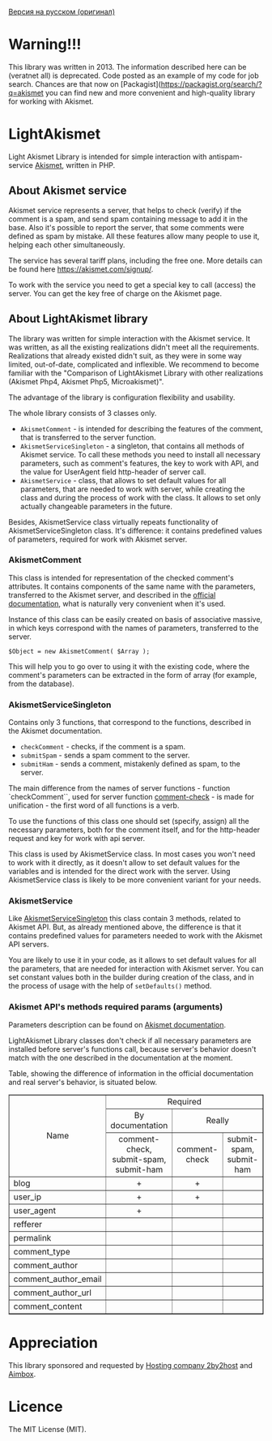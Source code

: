 [Версия на русском (оригинал)](README.md)

# Warning!!!

This library was written in 2013. The information described here can be (veratnet all) is deprecated. Code posted as an example of my code for job search. Chances are that now on [Packagist](https://packagist.org/search/?q=akismet you can find new and more convenient and high-quality library for working with Akismet.


# LightAkismet

Light Akismet Library is intended for simple interaction with antispam-service [Akismet](http://akismet.com/), written in PHP.


## About Akismet service

Akismet service represents a server, that helps to check (verify) if the comment is a spam, and send spam containing message to add it in the base. Also it's possible to report the server, that some comments were defined as spam by mistake. All these features allow many people to use it, helping each other simultaneously.

The service has several tariff plans, including the free one. More details can be found here https://akismet.com/signup/.

To work with the service you need to get a special key to call (access) the server. You can get the key free of charge on the Akismet page.


## About LightAkismet library

The library was written for simple interaction with the Akismet service. It was written, as all the existing realizations didn't meet all the requirements. Realizations that already existed didn't suit, as they were in some way limited, out-of-date, complicated and inflexible. We recommend to become familiar with the "Comparison of LightAkismet Library with other realizations (Akismet Php4, Akismet Php5, Microakismet)".

The advantage of the library is configuration flexibility and usability.

The whole library consists of 3 classes only.

* `AkismetComment` - is intended for describing the features of the comment, that is transferred to the server function.
* `AkismetServiceSingleton` - a singleton, that contains all methods of Akismet service. To call these methods you need to install all necessary parameters, such as comment's features, the key to work with API, and the value for UserAgent field http-header of server call.
* `AkismetService` - class, that allows to set default values for all parameters, that are needed to work with server, while creating the class and during the process of work with the class. It allows to set only actually changeable parameters in the future.

Besides, AkismetService class virtually repeats functionality of AkismetServiceSingleton class. It's difference: it contains predefined  values of parameters, required for work with Akismet server.


### AkismetComment

This class is intended for representation of the checked comment's attributes. It contains components of the same name with the parameters, transferred to the Akismet server, and described in the [official documentation](https://akismet.com/development/api/),  what is naturally very convenient  when it's used.

Instance of this class can be easily created on basis of associative massive, in which keys correspond with the names of parameters, transferred to the server.

    $Object = new AkismetComment( $Array );

This will help you to go over to using it with the existing code, where the comment's parameters can be extracted in the form of array (for example, from the database).


### AkismetServiceSingleton

Contains only 3 functions, that  correspond  to the functions, described in the Akismet documentation.
* `checkComment` - checks, if the comment is a spam.
* `submitSpam` - sends a spam comment  to the server.
* `submitHam` - sends a comment,  mistakenly defined as spam, to the server.

The main difference from the names of server functions - function `checkComment``, used for server function [comment-check](https://akismet.com/development/api/#comment-check) - is made for unification - the first word of all functions is a verb.

To use the functions of this class one should set (specify, assign) all the necessary parameters, both  for the comment itself, and for the http-header request and key for work with api server.

This class is used by AkismetService class. In most cases you won't need to work with it directly, as it doesn't allow to set default values for the variables and is intended for the direct work with the server. Using AkismetService class is likely to be more convenient variant for your needs.


### AkismetService

Like [AkismetServiceSingleton](#akismetservicesingleton) this  class contain 3 methods, related to Akismet API. But, as already mentioned above, the difference is that it contains predefined values for parameters needed to work with the Akismet API servers.

You are likely to use it in your code, as it allows to set default values for all the parameters, that are needed for interaction with Akismet server. You can set constant values both in the builder during creation of the class, and in the process of usage with the help of `setDefaults()` method.


### Akismet API's methods required params (arguments)
Parameters description can be found on [Akismet documentation](http://akismet.com/development/api/).

LightAkismet Library classes don't check if all necessary parameters are installed before server's functions call, because server's behavior doesn't match with the one described in the documentation at the moment.

Table, showing the difference of information in the official documentation and real server's behavior, is situated below.

<table border="1">
    <tbody>
        <tr>
            <td rowspan="3" style="text-align: center;">Name</td>
            <td colspan="3" style="text-align: center;">Required</td>
        </tr>
        <tr>
            <td style="text-align: center;">By documentation</td><td colspan="2" style="text-align: center;">Really</td>
        </tr>
        <tr>
            <td style="text-align: center;">comment-check,<br>submit-spam,<br>submit-ham</td>
            <td style="text-align: center;">comment-check</td>
            <td style="text-align: center;">submit-spam,<br>submit-ham</td>
        </tr>
        <tr>
            <td>blog</td>
            <td style="text-align: center;"> + </td>
            <td style="text-align: center;"> + </td>
            <td style="text-align: center;">&nbsp;</td>
        </tr>
        <tr>
            <td>user_ip</td>
            <td style="text-align: center;"> + </td>
            <td style="text-align: center;"> + </td>
            <td style="text-align: center;"> &nbsp;</td>
        </tr>
        <tr>
            <td> user_agent</td>
            <td style="text-align: center;"> + </td>
            <td style="text-align: center;"> &nbsp; </td>
            <td style="text-align: center;"> &nbsp; </td>
        </tr>
        <tr>
            <td> refferer</td>
            <td style="text-align: center;"> &nbsp; </td>
            <td style="text-align: center;"> &nbsp; </td>
            <td style="text-align: center;"> &nbsp; </td>
        </tr>
        <tr>
            <td> permalink</td>
            <td style="text-align: center;"> &nbsp;</td>
            <td style="text-align: center;"> &nbsp;</td>
            <td style="text-align: center;"> &nbsp;</td>
        </tr>
        <tr>
            <td> comment_type</td>
            <td style="text-align: center;"> &nbsp;</td>
            <td style="text-align: center;"> &nbsp;</td>
            <td style="text-align: center;"> &nbsp;</td>
        </tr>
        <tr>
            <td> comment_author</td>
            <td style="text-align: center;"> &nbsp; </td>
            <td style="text-align: center;"> &nbsp; </td>
            <td style="text-align: center;"> &nbsp; </td>
        </tr>
        <tr>
            <td> comment_author_email</td>
            <td style="text-align: center;"> &nbsp;</td>
            <td style="text-align: center;"> &nbsp;</td>
            <td style="text-align: center;"> &nbsp;</td>
        </tr>
        <tr>
            <td> comment_author_url</td>
            <td style="text-align: center;"> &nbsp;</td>
            <td style="text-align: center;"> &nbsp;</td>
            <td style="text-align: center;"> &nbsp;</td>
        </tr>
        <tr>
            <td> comment_content</td>
            <td style="text-align: center;"> &nbsp;</td>
            <td style="text-align: center;"> &nbsp;</td>
            <td style="text-align: center;"> &nbsp;</td>
        </tr>
    </tbody>
</table>


# Appreciation

This library sponsored and requested by [Hosting company 2by2host](http://www.2by2host.com/) and [Aimbox](http://aimbox.com/).

# Licence
The MIT License (MIT).
